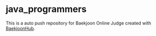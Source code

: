 # java_programmers
This is a auto push repository for Baekjoon Online Judge created with [BaekjoonHub](https://github.com/BaekjoonHub/BaekjoonHub).
